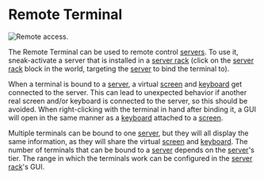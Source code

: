 # Remote Terminal

![Remote access.](oredict:oc:terminal)

The Remote Terminal can be used to remote control [servers](server.md). To use it, sneak-activate a server that is installed in a [server rack](../block/serverRack.md) (click on the [server rack](../block/serverRack.md) block in the world, targeting the [server](server1.md) to bind the terminal to).

When a terminal is bound to a [server](server1.md), a virtual [screen](../block/screen1.md) and [keyboard](../block/keyboard.md) get connected to the server. This can lead to unexpected behavior if another real screen and/or keyboard is connected to the server, so this should be avoided. When right-clicking with the terminal in hand after binding it, a GUI will open in the same manner as a [keyboard](../block/keyboard.md) attached to a [screen](../block/screen1.md).

Multiple terminals can be bound to one [server](server1.md), but they will all display the same information, as they will share the virtual [screen](../block/screen1.md) and [keyboard](../block/keyboard.md). The number of terminals that can be bound to a [server](server1.md) depends on the [server](server1.md)'s tier. The range in which the terminals work can be configured in the [server rack](../block/serverRack.md)'s GUI.

